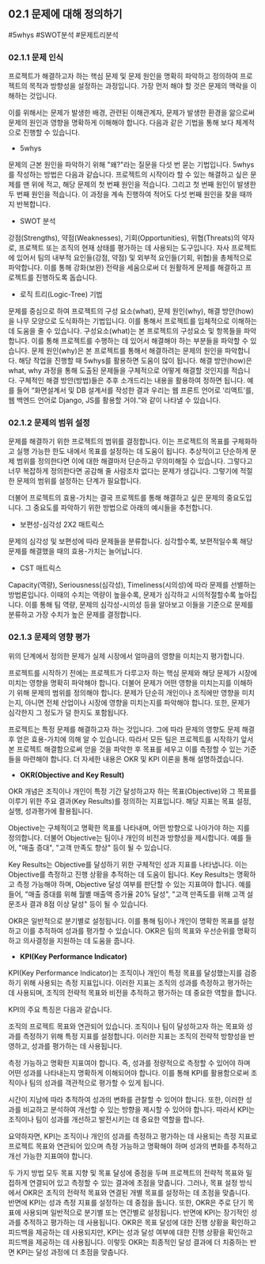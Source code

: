 ## 02.1 문제에 대해 정의하기

#5whys #SWOT분석 #문제트리분석

### 02.1.1 문제 인식

프로젝트가 해결하고자 하는 핵심 문제 및 문제 원인을 명확히 파악하고 정의하여 프로젝트의 목적과 방향성을 설정하는 과정입니다. 가장 먼저 해야 할 것은 문제의 맥락을 이해하는 것입니다.

이를 위해서는 문제가 발생한 배경, 관련된 이해관계자, 문제가 발생한 환경을 앎으로써 문제의 원인과 영향을 명확하게 이해해야 합니다. 다음과 같은 기법을 통해 보다 체계적으로 진행할 수 있습니다.

- 5whys

문제의 근본 원인을 파악하기 위해 "왜?"라는 질문을 다섯 번 묻는 기법입니다. 5whys를 작성하는 방법은 다음과 같습니다.
프로젝트의 시작이라 할 수 있는 해결하고 싶은 문제를 맨 위에 적고, 해당 문제의 첫 번째 원인을 적습니다. 그리고 첫 번째 원인이 발생한 두 번째 원인을 적습니다. 이 과정을 계속 진행하여 적어도 다섯 번째 원인을 찾을 때까지 반복합니다.

- SWOT 분석

강점(Strengths), 약점(Weaknesses), 기회(Opportunities), 위협(Threats)의 약자로, 프로젝트 또는 조직의 현재 상태를 평가하는 데 사용되는 도구입니다.
자사 프로젝트에 있어서 팀의 내부적 요인들(강점, 약점) 및 외부적 요인들(기회, 위협)을 총체적으로 파악합니다. 이를 통해 강화(보완) 전략을 세움으로써 더 원활하게 문제를 해결하고 프로젝트를 진행하도록 돕습니다.

- 로직 트리(Logic-Tree) 기법

문제를 중심으로 하여 프로젝트의 구성 요소(what), 문제 원인(why), 해결 방안(how)을 나무 모양으로 도식화하는 기법입니다. 이를 통해서 프로젝트를 입체적으로 이해하는 데 도움을 줄 수 있습니다.
구성요소(what)는 본 프로젝트의 구성요소 및 항목들을 파악합니다. 이를 통해 프로젝트를 수행하는 데 있어서 해결해야 하는 부분들을 파악할 수 있습니다.
문제 원인(why)은 본 프로젝트를 통해서 해결하려는 문제의 원인을 파악합니다. 해당 작업을 진행할 때 5whys를 활용하면 도움이 많이 됩니다.
해결 방안(how)은 what, why 과정을 통해 도출된 문제들을 구체적으로 어떻게 해결할 것인지를 적습니다. 구체적인 해결 방안(방법)들은 추후 소개드리는 내용을 활용하여 정하면 됩니다.
예를 들어 “화면설계서 및 DB 설계서를 작성한 결과 우리는 웹 프론트 언어로 ‘리액트’를, 웹 백엔드 언어로 Django, JS를 활용할 거야.”와 같이 나타낼 수 있습니다.

### 02.1.2 문제의 범위 설정

문제를 해결하기 위한 프로젝트의 범위를 결정합니다. 이는 프로젝트의 목표를 구체화하고 실행 가능한 한도 내에서 목표를 설정하는 데 도움이 됩니다.
추상적이고 단순하게 문제 범위를 정의한다면 이에 대한 해결마저 단순하고 무의미해질 수 있습니다. 그렇다고 너무 복잡하게 정의한다면 공감해 줄 사람조차 없다는 문제가 생깁니다. 그렇기에 적절한 문제의 범위를 설정하는 단계가 필요합니다.

더불어 프로젝트의 효용-가치는 결국 프로젝트를 통해 해결하고 싶은 문제의 중요도입니다.
그 중요도를 파악하기 위한 방법으로 아래의 예시들을 추천합니다.

- 보편성-심각성 2X2 매트릭스

문제의 심각성 및 보편성에 따라 문제들을 분류합니다. 심각할수록, 보편적일수록 해당 문제를 해결했을 때의 효용-가치는 늘어납니다.

- CST 매트릭스

Capacity(역량), Seriousness(심각성), Timeliness(시의성)에 따라 문제를 선별하는 방법론입니다. 이때의 수치는 역량이 높을수록, 문제가 심각하고 시의적절할수록 높아집니다. 이를 통해 팀 역량, 문제의 심각성-시의성 등을 알아보고 이들을 기준으로 문제를 분류하고 가장 수치가 높은 문제를 결정합니다.

### 02.1.3 문제의 영향 평가

위의 단계에서 정의한 문제가 실제 시장에서 얼마큼의 영향을 미치는지 평가합니다.

프로젝트를 시작하기 전에는 프로젝트가 다루고자 하는 핵심 문제와 해당 문제가 시장에 미치는 영향을 명확히 파악해야 합니다. 더불어 문제가 어떤 영향을 미치는지를 이해하기 위해 문제의 범위를 정의해야 합니다. 문제가 단순히 개인이나 조직에만 영향을 미치는지, 아니면 전체 산업이나 시장에 영향을 미치는지를 파악해야 합니다. 또한, 문제가 심각한지 그 정도가 덜 한지도 포함됩니다.

프로젝트는 특정 문제를 해결하고자 하는 것입니다. 그에 따라 문제의 영향도 문제 해결 후 얻은 효용-가치에 의해 알 수 있습니다. 따라서 모든 팀은 프로젝트를 시작하기 앞서 본 프로젝트 해결함으로써 얻을 것을 파악한 후 목표를 세우고 이를 측정할 수 있는 기준들을 마련해야 합니다. 더 자세한 내용은 OKR 및 KPI 이론을 통해 설명하겠습니다.

- **OKR(Objective and Key Result)**

OKR 개념은 조직이나 개인이 특정 기간 달성하고자 하는 목표(Objective)와 그 목표를 이루기 위한 주요 결과(Key Results)를 정의하는 지표입니다. 해당 지표는 목표 설정, 실행, 성과평가에 활용됩니다.

Objective는 구체적이고 명확한 목표를 나타내며, 어떤 방향으로 나아가야 하는 지를 정의합니다. 더불어 Objective는 팀이나 개인의 비전과 방향성을 제시합니다. 예를 들어, "매출 증대", "고객 만족도 향상" 등이 될 수 있습니다.

Key Results는 Objective를 달성하기 위한 구체적인 성과 지표를 나타냅니다. 이는 Objective를 측정하고 진행 상황을 추적하는 데 도움이 됩니다. Key Results는 명확하고 측정 가능해야 하며, Objective 달성 여부를 판단할 수 있는 지표여야 합니다. 예를 들어, "매출 증대를 위해 월별 매출액 증가율 20% 달성", "고객 만족도를 위해 고객 설문조사 결과 8점 이상 달성" 등이 될 수 있습니다.

OKR은 일반적으로 분기별로 설정됩니다. 이를 통해 팀이나 개인이 명확한 목표를 설정하고 이를 추적하여 성과를 평가할 수 있습니다. OKR은 팀의 목표와 우선순위를 명확히 하고 의사결정을 지원하는 데 도움을 줍니다.

- **KPI(Key Performance Indicator)**

KPI(Key Performance Indicator)는 조직이나 개인이 특정 목표를 달성했는지를 검증하기 위해 사용되는 측정 지표입니다. 이러한 지표는 조직의 성과를 측정하고 평가하는 데 사용되며, 조직의 전략적 목표와 비전을 추적하고 평가하는 데 중요한 역할을 합니다.

KPI의 주요 특징은 다음과 같습니다.

조직의 프로젝트 목표와 연관되어 있습니다. 조직이나 팀이 달성하고자 하는 목표와 성과를 측정하기 위해 특정 지표를 설정합니다. 이러한 지표는 조직의 전략적 방향성을 반영하고, 성과를 평가하는 데 사용됩니다.

측정 가능하고 명확한 지표여야 합니다. 즉, 성과를 정량적으로 측정할 수 있어야 하며 어떤 성과를 나타내는지 명확하게 이해되어야 합니다. 이를 통해 KPI를 활용함으로써 조직이나 팀의 성과를 객관적으로 평가할 수 있게 됩니다.

시간이 지남에 따라 추적하여 성과의 변화를 관찰할 수 있어야 합니다. 또한, 이러한 성과를 비교하고 분석하여 개선할 수 있는 방향을 제시할 수 있어야 합니다. 따라서 KPI는 조직이나 팀이 성과를 개선하고 발전시키는 데 중요한 역할을 합니다.

요약하자면, KPI는 조직이나 개인의 성과를 측정하고 평가하는 데 사용되는 측정 지표로 프로젝트 목표와 연관되어 있으며 측정 가능하고 명확해야 하며 성과의 변화를 추적하고 개선 가능한 지표여야 합니다.

두 가지 방법 모두 목표 지향 및 목표 달성에 중점을 두며 프로젝트의 전략적 목표와 밀접하게 연결되어 있고 측정할 수 있는 결과에 초점을 맞춥니다. 그러나, 목표 설정 방식에서 OKR은 조직의 전략적 목표와 연결된 개별 목표를 설정하는 데 초점을 맞춥니다. 반면에 KPI는 성과 측정 지표를 설정하는 데 중점을 둡니다. 또한, OKR은 주로 단기 목표에 사용되며 일반적으로 분기별 또는 연간별로 설정됩니다. 반면에 KPI는 장기적인 성과를 추적하고 평가하는 데 사용됩니다. OKR은 목표 달성에 대한 진행 상황을 확인하고 피드백을 제공하는 데 사용되지만, KPI는 성과 달성 여부에 대한 진행 상황을 확인하고 피드백을 제공하는 데 사용됩니다. 이렇듯 OKR는 최종적인 달성 결과에 더 치중하는 반면 KPI는 달성 과정에 더 초점을 맞춥니다.
